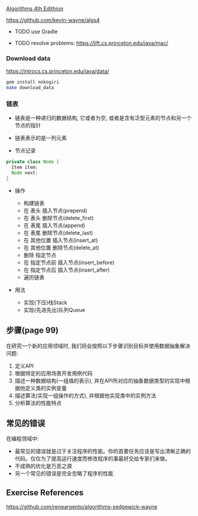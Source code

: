 [Algorithms 4th Edithion](https://algs4.cs.princeton.edu/home/)

https://github.com/kevin-wayne/algs4

+ TODO use Gradle

+ TODO resolve problems: https://lift.cs.princeton.edu/java/mac/

### Download data

https://introcs.cs.princeton.edu/java/data/

```bash
gem install nokogiri
make download_data
```

### 链表

+ 链表是一种递归的数据结构, 它或者为空, 或者是含有泛型元素的节点和另一个节点的指针
+ 链表表示的是一列元素

+ 节点记录

```java
private class Node {
  Item item;
  Node next;
}
```

+ 操作
    + 构建链表
    + 在 表头 插入节点(prepend)
    + 在 表头 删除节点(delete_first)
    + 在 表尾 插入节点(append)
    + 在 表尾 删除节点(delete_last)
    + 在 其他位置 插入节点(insert_at)
    + 在 其他位置 删除节点(delete_at)
    + 删除 指定节点
    + 在 指定节点前 插入节点(insert_before)
    + 在 指定节点后 插入节点(insert_after)
    + 遍历链表


+ 用法
    + 实现(下压)栈Stack
    + 实现(先进先出)队列Queue

## 步骤(page 99)

在研究一个新的应用领域时, 我们将会按照以下步骤识别目标并使用数据抽象解决问题:

1. 定义API
2. 根据特定的应用场景开发用例代码
3. 描述一种数据结构(一组值的表示), 并在API所对应的抽象数据类型的实现中根据他定义类的实例变量
4. 描述算法(实现一组操作的方式), 并根据他实现类中的实例方法
5. 分析算法的性能特点


## 常见的错误

在编程领域中:

+ 最常见的错误就是过于关注程序的性能。你的首要任务应该是写出清晰正确的代码。仅仅为了提高运行速度而修改程序的事最好交给专家们来做。
+ 不成熟的优化是万恶之源
+ 另一个常见的错误是完全忽略了程序的性能

## Exercise References

https://github.com/reneargento/algorithms-sedgewick-wayne


